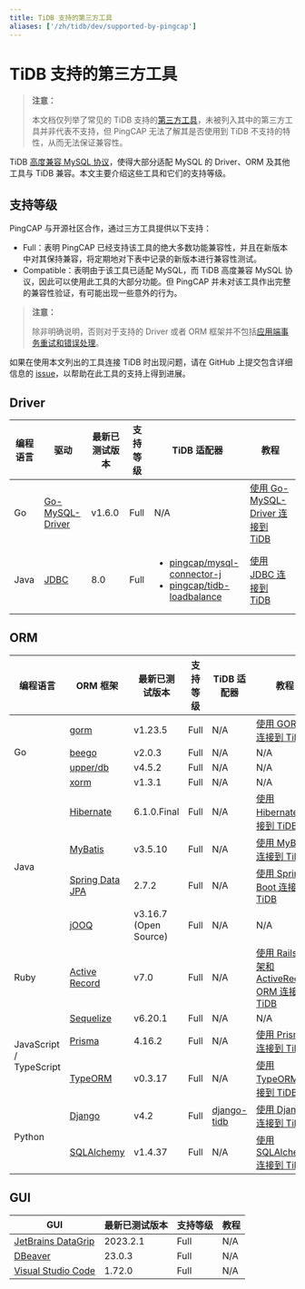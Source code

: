 ```yaml
---
title: TiDB 支持的第三方工具
aliases: ['/zh/tidb/dev/supported-by-pingcap']
---
```


# TiDB 支持的第三方工具

> **注意：**
>
> 本文档仅列举了常见的 TiDB 支持的[第三方工具](https://en.wikipedia.org/wiki/Third-party_source)，未被列入其中的第三方工具并非代表不支持，但 PingCAP 无法了解其是否使用到 TiDB 不支持的特性，从而无法保证兼容性。

TiDB [高度兼容 MySQL 协议](/mysql-compatibility.md)，使得大部分适配 MySQL 的 Driver、ORM 及其他工具与 TiDB 兼容。本文主要介绍这些工具和它们的支持等级。

## 支持等级

PingCAP 与开源社区合作，通过三方工具提供以下支持：

- Full：表明 PingCAP 已经支持该工具的绝大多数功能兼容性，并且在新版本中对其保持兼容，将定期地对下表中记录的新版本进行兼容性测试。
- Compatible：表明由于该工具已适配 MySQL，而 TiDB 高度兼容 MySQL 协议，因此可以使用此工具的大部分功能。但 PingCAP 并未对该工具作出完整的兼容性验证，有可能出现一些意外的行为。

> **注意：**
>
> 除非明确说明，否则对于支持的 Driver 或者 ORM 框架并不包括[应用端事务重试和错误处理](/develop/dev-guide-transaction-troubleshoot.md#应用端重试和错误处理)。

如果在使用本文列出的工具连接 TiDB 时出现问题，请在 GitHub 上提交包含详细信息的 [issue](https://github.com/pingcap/tidb/issues/new?assignees=&labels=type%2Fquestion&template=general-question.md)，以帮助在此工具的支持上得到进展。

## Driver

<table>
   <thead>
      <tr>
         <th>编程语言</th>
         <th>驱动</th>
         <th>最新已测试版本</th>
         <th>支持等级</th>
         <th>TiDB 适配器</th>
         <th>教程</th>
      </tr>
   </thead>
   <tbody>
      <tr>
         <td>Go</td>
         <td><a href="https://github.com/go-sql-driver/mysql" target="_blank" referrerpolicy="no-referrer-when-downgrade">Go-MySQL-Driver</a></td>
         <td>v1.6.0</td>
         <td>Full</td>
         <td>N/A</td>
         <td><a href="/zh/tidb/dev/dev-guide-sample-application-golang-sql-driver">使用 Go-MySQL-Driver 连接到 TiDB</a></td>
      </tr>
      <tr>
         <td>Java</td>
         <td><a href="https://dev.mysql.com/downloads/connector/j/" target="_blank" referrerpolicy="no-referrer-when-downgrade">JDBC</a></td>
         <td>8.0</td>
         <td>Full</td>
         <td>
            <ul>
               <li><a href="/zh/tidb/dev/dev-guide-choose-driver-or-orm#java-drivers" data-href="/zh/tidb/dev/dev-guide-choose-driver-or-orm#java-drivers">pingcap/mysql-connector-j</a></li>
               <li><a href="/zh/tidb/dev/dev-guide-choose-driver-or-orm#tidb-loadbalance" data-href="/zh/tidb/dev/dev-guide-choose-driver-or-orm#tidb-loadbalance">pingcap/tidb-loadbalance</a></li>
            </ul>
         </td>
         <td><a href="/zh/tidb/dev/dev-guide-sample-application-java-jdbc">使用 JDBC 连接到 TiDB</a></td>
      </tr>
   </tbody>
</table>

## ORM

<table>
   <thead>
      <tr>
         <th>编程语言</th>
         <th>ORM 框架</th>
         <th>最新已测试版本</th>
         <th>支持等级</th>
         <th>TiDB 适配器</th>
         <th>教程</th>
      </tr>
   </thead>
   <tbody>
      <tr>
         <td rowspan="4">Go</td>
         <td><a href="https://github.com/go-gorm/gorm" target="_blank" referrerpolicy="no-referrer-when-downgrade">gorm</a></td>
         <td>v1.23.5</td>
         <td>Full</td>
         <td>N/A</td>
         <td><a href="/zh/tidb/dev/dev-guide-sample-application-golang-gorm">使用 GORM 连接到 TiDB</a></td>
      </tr>
      <tr>
         <td><a href="https://github.com/beego/beego" target="_blank" referrerpolicy="no-referrer-when-downgrade">beego</a></td>
         <td>v2.0.3</td>
         <td>Full</td>
         <td>N/A</td>
         <td>N/A</td>
      </tr>
      <tr>
         <td><a href="https://github.com/upper/db" target="_blank" referrerpolicy="no-referrer-when-downgrade">upper/db</a></td>
         <td>v4.5.2</td>
         <td>Full</td>
         <td>N/A</td>
         <td>N/A</td>
      </tr>
      <tr>
         <td><a href="https://gitea.com/xorm/xorm" target="_blank" referrerpolicy="no-referrer-when-downgrade">xorm</a></td>
         <td>v1.3.1</td>
         <td>Full</td>
         <td>N/A</td>
         <td>N/A</td>
      </tr>
      <tr>
         <td rowspan="4">Java</td>
         <td><a href="https://hibernate.org/orm/" target="_blank" referrerpolicy="no-referrer-when-downgrade">Hibernate</a></td>
         <td>6.1.0.Final</td>
         <td>Full</td>
         <td>N/A</td>
         <td><a href="/zh/tidb/dev/dev-guide-sample-application-java-hibernate">使用 Hibernate 连接到 TiDB</a></td>
      </tr>
      <tr>
         <td><a href="https://mybatis.org/mybatis-3/" target="_blank" referrerpolicy="no-referrer-when-downgrade">MyBatis</a></td>
         <td>v3.5.10</td>
         <td>Full</td>
         <td>N/A</td>
         <td><a href="/zh/tidb/dev/dev-guide-sample-application-java-mybatis">使用 MyBatis 连接到 TiDB</a></td>
      </tr>
      <tr>
         <td><a href="https://spring.io/projects/spring-data-jpa/" target="_blank" referrerpolicy="no-referrer-when-downgrade">Spring Data JPA</a></td>
         <td>2.7.2</td>
         <td>Full</td>
         <td>N/A</td>
         <td><a href="/zh/tidb/dev/dev-guide-sample-application-java-spring-boot">使用 Spring Boot 连接到 TiDB</a></td>
      </tr>
      <tr>
         <td><a href="https://github.com/jOOQ/jOOQ" target="_blank" referrerpolicy="no-referrer-when-downgrade">jOOQ</a></td>
         <td>v3.16.7 (Open Source)</td>
         <td>Full</td>
         <td>N/A</td>
         <td>N/A</td>
      </tr>
      <tr>
         <td>Ruby</td>
         <td><a href="https://guides.rubyonrails.org/active_record_basics.html" target="_blank" referrerpolicy="no-referrer-when-downgrade">Active Record</a></td>
         <td>v7.0</td>
         <td>Full</td>
         <td>N/A</td>
         <td><a href="/zh/tidb/dev/dev-guide-sample-application-ruby-rails">使用 Rails 框架和 ActiveRecord ORM 连接到 TiDB</a></td>
      </tr>
      <tr>
         <td rowspan="3">JavaScript / TypeScript</td>
         <td><a href="https://sequelize.org/" target="_blank" referrerpolicy="no-referrer-when-downgrade">Sequelize</a></td>
         <td>v6.20.1</td>
         <td>Full</td>
         <td>N/A</td>
         <td>N/A</td>
      </tr>
      <tr>
         <td><a href="https://www.prisma.io/" target="_blank" referrerpolicy="no-referrer-when-downgrade">Prisma</a></td>
         <td>4.16.2</td>
         <td>Full</td>
         <td>N/A</td>
         <td><a href="/zh/tidb/dev/dev-guide-sample-application-nodejs-prisma">使用 Prisma 连接到 TiDB</a></td>
      </tr>
      <tr>
         <td><a href="https://typeorm.io/" target="_blank" referrerpolicy="no-referrer-when-downgrade">TypeORM</a></td>
         <td>v0.3.17</td>
         <td>Full</td>
         <td>N/A</td>
         <td><a href="/zh/tidb/dev/dev-guide-sample-application-nodejs-typeorm">使用 TypeORM 连接到 TiDB</a></td>
      </tr>
      <tr>
         <td rowspan="2">Python</td>
         <td><a href="https://pypi.org/project/Django/" target="_blank" referrerpolicy="no-referrer-when-downgrade">Django</a></td>
         <td>v4.2</td>
         <td>Full</td>
         <td><a href="https://github.com/pingcap/django-tidb" target="_blank" referrerpolicy="no-referrer-when-downgrade">django-tidb</a></td>
         <td><a href="/zh/tidb/dev/dev-guide-sample-application-python-django">使用 Django 连接到 TiDB</a></td>
      </tr>
      <tr>
         <td><a href="https://www.sqlalchemy.org/" target="_blank" referrerpolicy="no-referrer-when-downgrade">SQLAlchemy</a></td>
         <td>v1.4.37</td>
         <td>Full</td>
         <td>N/A</td>
         <td><a href="/zh/tidb/dev/dev-guide-sample-application-python-sqlalchemy">使用 SQLAlchemy 连接到 TiDB</a></td>
      </tr>
   </tbody>
</table>

## GUI

| GUI                                                       | 最新已测试版本 | 支持等级 | 教程 |
|-----------------------------------------------------------|-----------------------|---------------|-----|
| [JetBrains DataGrip](https://www.jetbrains.com/datagrip/) | 2023.2.1              | Full          | N/A |
| [DBeaver](https://dbeaver.io/)                            | 23.0.3                | Full          | N/A |
| [Visual Studio Code](https://code.visualstudio.com/)      | 1.72.0                | Full          | N/A |